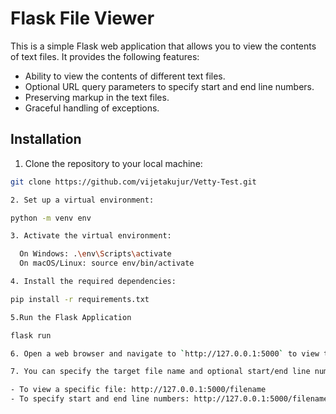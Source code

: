 # Flask File Viewer

This is a simple Flask web application that allows you to view the contents of text files. It provides the following features:

- Ability to view the contents of different text files.
- Optional URL query parameters to specify start and end line numbers.
- Preserving markup in the text files.
- Graceful handling of exceptions.

## Installation

1. Clone the repository to your local machine:

```bash
git clone https://github.com/vijetakujur/Vetty-Test.git

2. Set up a virtual environment:

python -m venv env

3. Activate the virtual environment:

  On Windows: .\env\Scripts\activate
  On macOS/Linux: source env/bin/activate

4. Install the required dependencies:

pip install -r requirements.txt

5.Run the Flask Application

flask run

6. Open a web browser and navigate to `http://127.0.0.1:5000` to view the application.

7. You can specify the target file name and optional start/end line numbers in the URL:

- To view a specific file: http://127.0.0.1:5000/filename
- To specify start and end line numbers: http://127.0.0.1:5000/filename?start=1&end=10
